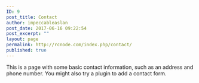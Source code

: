 ```yaml
---
ID: 9
post_title: Contact
author: impeccableaslan
post_date: 2017-06-16 09:22:54
post_excerpt: ""
layout: page
permalink: http://rcnode.com/index.php/contact/
published: true
---
```

This is a page with some basic contact information, such as an address and phone number. You might also try a plugin to add a contact form.